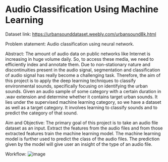 # Audio Classification Using Machine Learning

Dataset link:
https://urbansounddataset.weebly.com/urbansound8k.html

Problem statement:
Audio classification using neural network.

Abstract:
The amount of audio data on public networks like Internet is increasing in huge volume daily. So, to access these media, we need to efficiently index and annotate them. Due to non-stationary nature and discontinuities present in the audio signal, segmentation and classification of audio signal has really become a challenging task. Therefore, the aim of this project is to apply the deep learning techniques to classify environmental sounds, specifically focusing on identifying the urban sounds. Given an audio sample of some category with a certain duration in .wav extension and determine whether it contains target urban sounds. It lies under the supervised machine learning category, so we have a dataset as well as a target category. It involves learning to classify sounds and to predict the category of that sound.

Aim and Objective:
The primary goal of this project is to take an audio file dataset as an input. Extract the features from the audio files and from those extracted features train the machine learning model. The machine learning model is further used to predict the class of the audio files. The prediction given by the model will give user an insight of the type of an audio file.

Workflow:
![image](https://user-images.githubusercontent.com/91602158/163174409-316f039f-cbc7-4c39-9e87-fc4eb25438c3.png)

